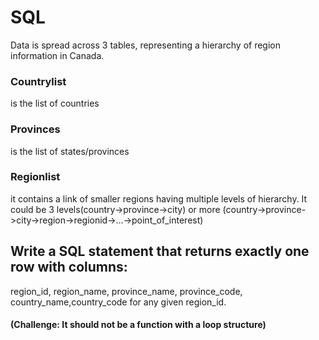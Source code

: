 # SQL
Data is spread across 3 tables, representing a hierarchy of region information in Canada.
### Countrylist
is the list of countries
### Provinces
is the list of states/provinces
### Regionlist
it contains a link of smaller regions having multiple levels of hierarchy.
It could be 3 levels(country->province->city) or more (country->province->city->region->regionid->...->point_of_interest)

## Write a SQL statement that returns exactly one row with columns:
region_id, region_name, province_name, province_code, country_name,country_code for any given region_id.
#### (Challenge: It should not be a function with a loop structure)
